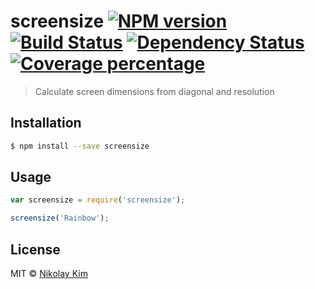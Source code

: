 # screensize [![NPM version][npm-image]][npm-url] [![Build Status][travis-image]][travis-url] [![Dependency Status][daviddm-image]][daviddm-url] [![Coverage percentage][coveralls-image]][coveralls-url]
> Calculate screen dimensions from diagonal and resolution

## Installation

```sh
$ npm install --save screensize
```

## Usage

```js
var screensize = require('screensize');

screensize('Rainbow');
```
## License

MIT © [Nikolay Kim]()


[npm-image]: https://badge.fury.io/js/screensize.svg
[npm-url]: https://npmjs.org/package/screensize
[travis-image]: https://travis-ci.org/yaruson/screensize.svg?branch=master
[travis-url]: https://travis-ci.org/yaruson/screensize
[daviddm-image]: https://david-dm.org/yaruson/screensize.svg?theme=shields.io
[daviddm-url]: https://david-dm.org/yaruson/screensize
[coveralls-image]: https://coveralls.io/repos/yaruson/screensize/badge.svg
[coveralls-url]: https://coveralls.io/r/yaruson/screensize
